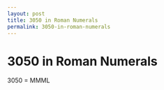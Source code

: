 ```yaml
---
layout: post
title: 3050 in Roman Numerals
permalink: 3050-in-roman-numerals
---
```


# 3050 in Roman Numerals

3050 = MMML
